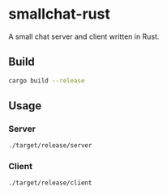 # smallchat-rust

A small chat server and client written in Rust.

## Build

```bash
cargo build --release
```

## Usage

### Server

```bash
./target/release/server
```

### Client

```bash
./target/release/client
```
